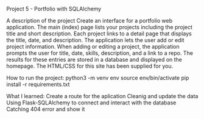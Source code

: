 Project 5 - Portfolio with SQLAlchemy

A description of the project
Create an interface for a portfolio web application. The main (index) page lists your projects including the project title and short description. Each project links to a detail page that displays the title, date, and description.
The application lets the user add or edit project information. When adding or editing a project, the application prompts the user for title, date, skills, description, and a link to a repo. The results for these entries are stored in a database and displayed on the homepage. The HTML/CSS for this site has been supplied for you.

How to run the project:
python3 -m venv env
source env/bin/activate
pip install -r requirements.txt

What I learned:
Create a route for the aplication
Cleanig and update the data
Using Flask-SQLAlchemy to connect and interact with the database
Catching 404 error and show it